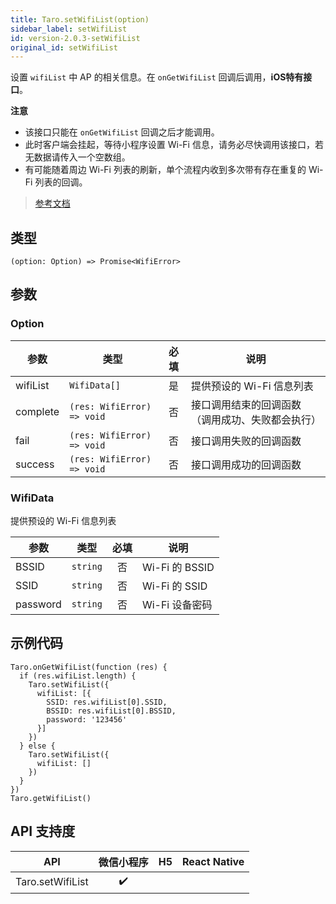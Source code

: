 ```yaml
---
title: Taro.setWifiList(option)
sidebar_label: setWifiList
id: version-2.0.3-setWifiList
original_id: setWifiList
---
```


设置 `wifiList` 中 AP 的相关信息。在 `onGetWifiList` 回调后调用，**iOS特有接口**。

**注意**
- 该接口只能在 `onGetWifiList` 回调之后才能调用。
- 此时客户端会挂起，等待小程序设置 Wi-Fi 信息，请务必尽快调用该接口，若无数据请传入一个空数组。
- 有可能随着周边 Wi-Fi 列表的刷新，单个流程内收到多次带有存在重复的 Wi-Fi 列表的回调。

> [参考文档](https://developers.weixin.qq.com/miniprogram/dev/api/device/wifi/wx.setWifiList.html)

## 类型

```tsx
(option: Option) => Promise<WifiError>
```

## 参数

### Option

| 参数 | 类型 | 必填 | 说明 |
| --- | --- | :---: | --- |
| wifiList | `WifiData[]` | 是 | 提供预设的 Wi-Fi 信息列表 |
| complete | `(res: WifiError) => void` | 否 | 接口调用结束的回调函数（调用成功、失败都会执行） |
| fail | `(res: WifiError) => void` | 否 | 接口调用失败的回调函数 |
| success | `(res: WifiError) => void` | 否 | 接口调用成功的回调函数 |

### WifiData

提供预设的 Wi-Fi 信息列表

| 参数 | 类型 | 必填 | 说明 |
| --- | --- | :---: | --- |
| BSSID | `string` | 否 | Wi-Fi 的 BSSID |
| SSID | `string` | 否 | Wi-Fi 的 SSID |
| password | `string` | 否 | Wi-Fi 设备密码 |

## 示例代码

```tsx
Taro.onGetWifiList(function (res) {
  if (res.wifiList.length) {
    Taro.setWifiList({
      wifiList: [{
        SSID: res.wifiList[0].SSID,
        BSSID: res.wifiList[0].BSSID,
        password: '123456'
      }]
    })
  } else {
    Taro.setWifiList({
      wifiList: []
    })
  }
})
Taro.getWifiList()
```

## API 支持度

| API | 微信小程序 | H5 | React Native |
| :---: | :---: | :---: | :---: |
| Taro.setWifiList | ✔️ |  |  |
